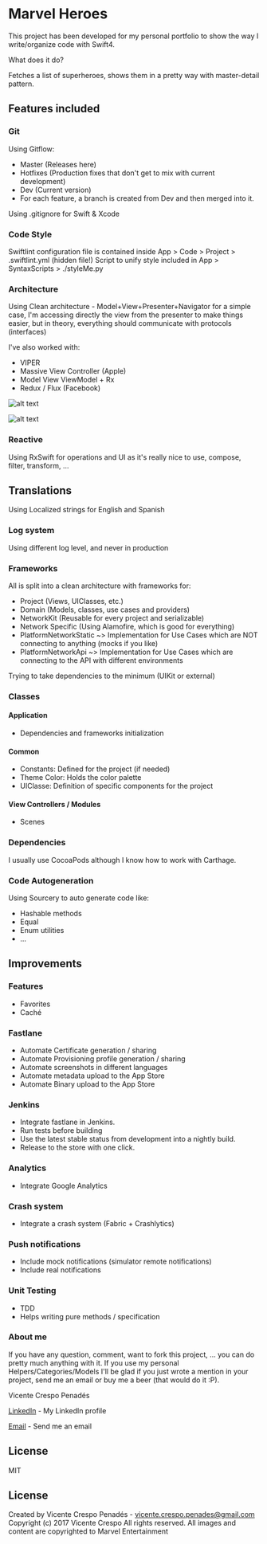 Marvel Heroes
============

This project has been developed for my personal portfolio to show the way I write/organize code with Swift4.

What does it do?

Fetches a list of superheroes, shows them in a pretty way with master-detail pattern.


## Features included


### Git

Using Gitflow:

* Master (Releases here)
* Hotfixes (Production fixes that don't get to mix with current development)
* Dev (Current version)
* For each feature, a branch is created from Dev and then merged into it.

Using .gitignore for Swift & Xcode

### Code Style
Swiftlint configuration file is contained inside App > Code > Project > .swiftlint.yml (hidden file!)
Script to unify style included in App > SyntaxScripts > ./styleMe.py

### Architecture
Using Clean architecture - Model+View+Presenter+Navigator for a simple case,
I'm accessing directly the view from the presenter to make things easier, but in theory, everything should communicate with protocols (interfaces)

I've also worked with:

* VIPER
* Massive View Controller (Apple)
* Model View ViewModel + Rx
* Redux / Flux (Facebook)

![alt text](images/Modules.png)

![alt text](images/ModulesDetails.png)

### Reactive
Using RxSwift for operations and UI as it's really nice to use, compose, filter, transform, ...

## Translations
Using Localized strings for English and Spanish

### Log system
Using different log level, and never in production

### Frameworks
All is split into a clean architecture with frameworks for:
* Project (Views, UIClasses, etc.)
* Domain (Models, classes, use cases and providers)
* NetworkKit (Reusable for every project and serializable)
* Network Specific (Using Alamofire, which is good for everything)
* PlatformNetworkStatic ~> Implementation for Use Cases which are NOT connecting to anything (mocks if you like)
* PlatformNetworkApi ~> Implementation for Use Cases which are connecting to the API with different environments

Trying to take dependencies to the minimum (UIKit or external)

### Classes

#### Application
* Dependencies and frameworks initialization

#### Common
* Constants: Defined for the project (if needed)
* Theme Color: Holds the color palette
* UIClasse: Definition of specific components for the project

#### View Controllers / Modules
* Scenes

### Dependencies
I usually use CocoaPods although I know how to work with Carthage.

### Code Autogeneration
Using Sourcery to auto generate code like:
* Hashable methods
* Equal
* Enum utilities
* ...

## Improvements

### Features
* Favorites
* Caché

### Fastlane
* Automate Certificate generation / sharing
* Automate Provisioning profile generation / sharing
* Automate screenshots in different languages
* Automate metadata upload to the App Store
* Automate Binary upload to the App Store

### Jenkins
* Integrate fastlane in Jenkins.
* Run tests before building
* Use the latest stable status from development into a nightly build.
* Release to the store with one click.

### Analytics
* Integrate Google Analytics

### Crash system
* Integrate a crash system (Fabric + Crashlytics)

### Push notifications
* Include mock notifications (simulator remote notifications)
* Include real notifications

### Unit Testing
* TDD
* Helps writing pure methods / specification


### About me

If you have any question, comment, want to fork this project, ... you can do pretty much anything with it. If you use my personal Helpers/Categories/Models I'll be glad if you just wrote a mention in your project, send me an email or buy me a beer (that would do it :P).

Vicente Crespo Penadés

[LinkedIn] - My LinkedIn profile

[Email] - Send me an email



License
----

MIT

## License
Created by Vicente Crespo Penadés - vicente.crespo.penades@gmail.com
Copyright (c) 2017 Vicente Crespo  All rights reserved.
All images and content are copyrighted to Marvel Entertainment

[LinkedIn]:https://www.linkedin.com/in/vicente-crespo-penad%C3%A9s-a49a4942/
[Email]:mailto:vicente.crespo.penades@gmail.com

